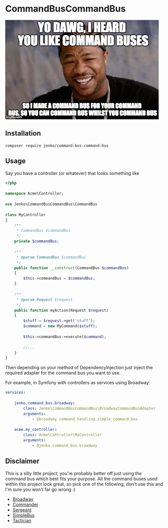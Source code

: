 CommandBusCommandBus
=====================

!["Yo dawg, I heard you like command buses, so I put a command bus in your command bus, so you can command bus whilst you command bus"](yodawg.jpg)

Installation
-------------

```
composer require jenko/command-bus-command-bus
```

Usage
-----

Say you have a controller (or whatever) that looks something like

```php
<?php

namespace Acme\Controller;

use Jenko\CommandBusCommandBus\CommandBus

class MyController
{
    /**
     * CommandBus $commandBus
     */
    private $commandBus;

    /**
     * @param CommandBus $commandBus
     */
    public function __construct(CommandBus $commandBus)
    {
        $this->commandBus = $commandBus;
    }

    /**
     * @param Request $request
     */
    public function myAction(Request $request)
    {
        $stuff = $request->get('stuff');
        $command = new MyCommand($stuff);

        $this->commandBus->execute($command);

        //...
    }
}
```

Then depending on your method of DependencyInjection just inject the required adapter for the command bus you want to use.

For example, in Symfony with controllers as services using Broadway:

```yaml
services:

    jenko.command_bus.broadway:
        class: Jenko\CommandBusCommandBus\BroadwayCommandBusAdapter
        arguments:
            - @broadway.command_handling.simple_command_bus

    acme.my_controller:
        class: Acme\Controller\MyController
        arguments:
            - @jenko.command_bus.broadway
````

Disclaimer
----------

This is a silly little project, you're probably better off just using the command bus which best fits your purpose. All the
command buses used within this project look great, so pick one of the following, don't use this and I'm sure you won't far go wrong :)

- [Broadway](https://github.com/qandidate-labs/broadway)
- [Commander](https://github.com/Enginebit/Commander)
- [Sergeant](https://github.com/acairns/sergeant)
- [SimpleBus](https://github.com/SimpleBus/CommandBus)
- [Tactician](https://github.com/thephpleague/tactician)

